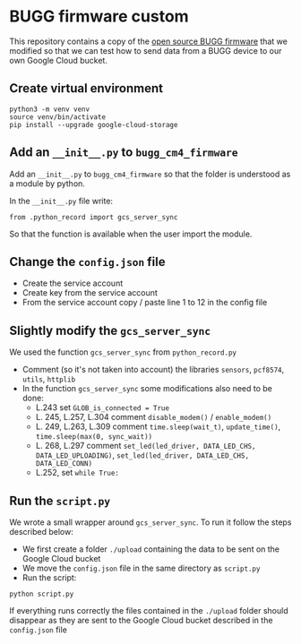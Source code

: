 # BUGG firmware custom

This repository contains a copy of the [open source BUGG firmware](https://github.com/bugg-resources/bugg-cm4-firmware) that we modified so that we can test how to send data from a BUGG device to our own Google Cloud bucket.

## Create virtual environment

```
python3 -m venv venv
source venv/bin/activate
pip install --upgrade google-cloud-storage
```

## Add an `__init__.py` to `bugg_cm4_firmware`

Add an `__init__.py` to `bugg_cm4_firmware` so that the folder is understood as a module by python.

In the `__init__.py` file write:

```
from .python_record import gcs_server_sync
```

So that the function is available when the user import the module.

## Change the `config.json` file

- Create the service account
- Create key from the service account
- From the service account copy / paste line 1 to 12 in the config file

## Slightly modify the `gcs_server_sync`

We used the function `gcs_server_sync` from `python_record.py`

- Comment (so it's not taken into account) the libraries `sensors`, `pcf8574`, `utils`, `httplib`
- In the function `gcs_server_sync` some modifications also need to be done:
    - L.243 set `GLOB_is_connected = True`
    - L. 245, L.257, L.304  comment `disable_modem()` / `enable_modem()`
    - L. 249, L.263, L.309 comment `time.sleep(wait_t)`, `update_time()`, `time.sleep(max(0, sync_wait))`
    - L. 268, L.297 comment `set_led(led_driver, DATA_LED_CHS, DATA_LED_UPLOADING)`, `set_led(led_driver, DATA_LED_CHS, DATA_LED_CONN)`
    - L.252, set `while True:` 

## Run the `script.py`

We wrote a small wrapper around `gcs_server_sync`. To run it follow the steps described below:

- We first create a folder `./upload` containing the data to be sent on the Google Cloud bucket
- We move the `config.json` file in the same directory as `script.py`
- Run the script:

```
python script.py
```

If everything runs correctly the files contained in the `./upload` folder should disappear as they are sent to the Google Cloud bucket described in the `config.json` file
